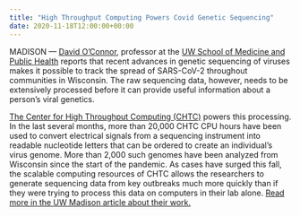 ```yaml
---
title: "High Throughput Computing Powers Covid Genetic Sequencing" 
date: 2020-11-18T12:00:00+00:00 
--- 
```

 
MADISON — <a href="https://experts.news.wisc.edu/experts/david-o-connor" target="_blank">David O’Connor</a>, professor at the 
<a href="https://dho.pathology.wisc.edu/" target="_blank">UW School of Medicine and Public Health</a> reports that recent advances in genetic sequencing of viruses
makes it possible to track the spread of SARS-CoV-2 throughout communities in Wisconsin. The raw sequencing data, however, needs to be extensively processed before
it can provide useful information about a person’s viral genetics.

<a href="https://chtc.cs.wisc.edu/" target="_blank">The Center for High Throughput Computing (CHTC)</a> powers this processing. In the last several months, more than 20,000 CHTC CPU hours have been used to convert electrical signals from a sequencing instrument into readable nucleotide letters that can be ordered to create an individual’s virus genome. More than 2,000 such genomes have been analyzed from Wisconsin since the start of the pandemic. As cases have surged this fall, the scalable computing resources of CHTC allows the researchers to generate sequencing data from key outbreaks much more quickly than if they were trying to process this data on computers in their lab alone. <a href="https://news.wisc.edu/tracking-virus-mutations-reveals-success-of-stay-at-home-orders/" target="_blank">Read more in the UW Madison article about their work.</a>

 
 
